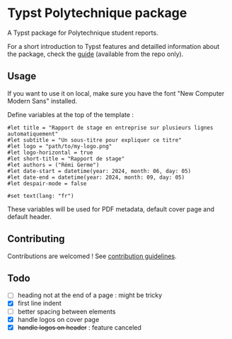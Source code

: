 # Typst Polytechnique package

A Typst package for Polytechnique student reports.

For a short introduction to Typst features and detailled information about the package, check the  [guide](https://github.com/remigerme/typst-polytechnique/blob/main/guide.pdf) (available from the repo only).

## Usage

If you want to use it on local, make sure you have the font "New Computer Modern Sans" installed.

Define variables at the top of the template :

```typc
#let title = "Rapport de stage en entreprise sur plusieurs lignes automatiquement"
#let subtitle = "Un sous-titre pour expliquer ce titre"
#let logo = "path/to/my-logo.png"
#let logo-horizontal = true
#let short-title = "Rapport de stage"
#let authors = ("Rémi Germe")
#let date-start = datetime(year: 2024, month: 06, day: 05)
#let date-end = datetime(year: 2024, month: 09, day: 05)
#let despair-mode = false

#set text(lang: "fr")
```

These variables will be used for PDF metadata, default cover page and default header.

## Contributing

Contributions are welcomed ! See [contribution guidelines](CONTRIBUTING.md).

## Todo

- [ ] heading not at the end of a page : might be tricky
- [x] first line indent
- [ ] better spacing between elements
- [x] handle logos on cover page
- [x] ~~handle logos on header~~ : feature canceled
